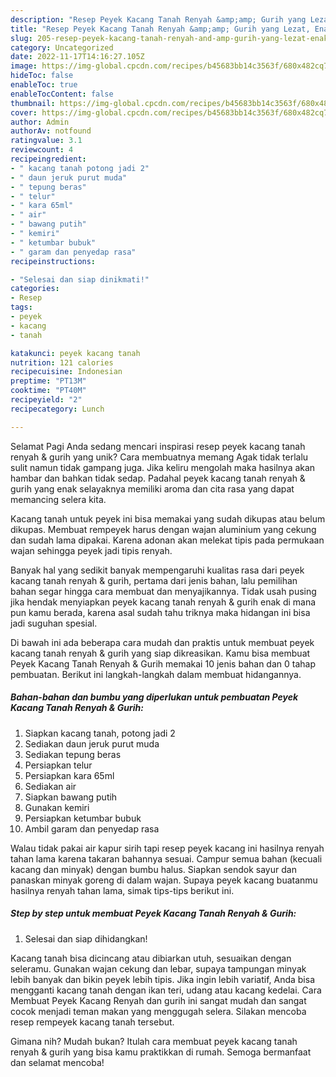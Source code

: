 ```yaml
---
description: "Resep Peyek Kacang Tanah Renyah &amp;amp; Gurih yang Lezat, Enak"
title: "Resep Peyek Kacang Tanah Renyah &amp;amp; Gurih yang Lezat, Enak"
slug: 205-resep-peyek-kacang-tanah-renyah-and-amp-gurih-yang-lezat-enak
category: Uncategorized
date: 2022-11-17T14:16:27.105Z
image: https://img-global.cpcdn.com/recipes/b45683bb14c3563f/680x482cq70/peyek-kacang-tanah-renyah-gurih-foto-resep-utama.jpg
hideToc: false
enableToc: true
enableTocContent: false
thumbnail: https://img-global.cpcdn.com/recipes/b45683bb14c3563f/680x482cq70/peyek-kacang-tanah-renyah-gurih-foto-resep-utama.jpg
cover: https://img-global.cpcdn.com/recipes/b45683bb14c3563f/680x482cq70/peyek-kacang-tanah-renyah-gurih-foto-resep-utama.jpg
author: Admin
authorAv: notfound
ratingvalue: 3.1
reviewcount: 4
recipeingredient:
- " kacang tanah potong jadi 2"
- " daun jeruk purut muda"
- " tepung beras"
- " telur"
- " kara 65ml"
- " air"
- " bawang putih"
- " kemiri"
- " ketumbar bubuk"
- " garam dan penyedap rasa"
recipeinstructions:

- "Selesai dan siap dinikmati!"
categories:
- Resep
tags:
- peyek
- kacang
- tanah

katakunci: peyek kacang tanah 
nutrition: 121 calories
recipecuisine: Indonesian
preptime: "PT13M"
cooktime: "PT40M"
recipeyield: "2"
recipecategory: Lunch

---
```



Selamat Pagi Anda sedang mencari inspirasi resep peyek kacang tanah renyah &amp; gurih yang unik? Cara membuatnya memang Agak tidak terlalu sulit namun tidak gampang juga. Jika keliru mengolah maka hasilnya akan hambar dan bahkan tidak sedap. Padahal peyek kacang tanah renyah &amp; gurih yang enak selayaknya memiliki aroma dan cita rasa yang dapat memancing selera kita.


Kacang tanah untuk peyek ini bisa memakai yang sudah dikupas atau belum dikupas. Membuat rempeyek harus dengan wajan aluminium yang cekung dan sudah lama dipakai. Karena adonan akan melekat tipis pada permukaan wajan sehingga peyek jadi tipis renyah.

Banyak hal yang sedikit banyak mempengaruhi kualitas rasa dari peyek kacang tanah renyah &amp; gurih, pertama dari jenis bahan, lalu pemilihan bahan segar hingga cara membuat dan menyajikannya. Tidak usah pusing jika hendak menyiapkan peyek kacang tanah renyah &amp; gurih enak di mana pun kamu berada, karena asal sudah tahu triknya maka hidangan ini bisa jadi suguhan spesial.


Di bawah ini ada beberapa cara mudah dan praktis untuk membuat peyek kacang tanah renyah &amp; gurih yang siap dikreasikan. Kamu bisa membuat Peyek Kacang Tanah Renyah &amp; Gurih memakai 10 jenis bahan dan 0 tahap pembuatan. Berikut ini langkah-langkah dalam membuat hidangannya.

<!--inarticleads1-->

##### Bahan-bahan dan bumbu yang diperlukan untuk pembuatan Peyek Kacang Tanah Renyah &amp; Gurih:

1. Siapkan  kacang tanah, potong jadi 2
1. Sediakan  daun jeruk purut muda
1. Sediakan  tepung beras
1. Persiapkan  telur
1. Persiapkan  kara 65ml
1. Sediakan  air
1. Siapkan  bawang putih
1. Gunakan  kemiri
1. Persiapkan  ketumbar bubuk
1. Ambil  garam dan penyedap rasa


Walau tidak pakai air kapur sirih tapi resep peyek kacang ini hasilnya renyah tahan lama karena takaran bahannya sesuai. Campur semua bahan (kecuali kacang dan minyak) dengan bumbu halus. Siapkan sendok sayur dan panaskan minyak goreng di dalam wajan. Supaya peyek kacang buatanmu hasilnya renyah tahan lama, simak tips-tips berikut ini. 

<!--inarticleads2-->

##### Step by step untuk membuat Peyek Kacang Tanah Renyah &amp; Gurih:


1. Selesai dan siap dihidangkan!

Kacang tanah bisa dicincang atau dibiarkan utuh, sesuaikan dengan seleramu. Gunakan wajan cekung dan lebar, supaya tampungan minyak lebih banyak dan bikin peyek lebih tipis. Jika ingin lebih variatif, Anda bisa mengganti kacang tanah dengan ikan teri, udang atau kacang kedelai. Cara Membuat Peyek Kacang Renyah dan gurih ini sangat mudah dan sangat cocok menjadi teman makan yang menggugah selera. Silakan mencoba resep rempeyek kacang tanah tersebut. 

Gimana nih? Mudah bukan? Itulah cara membuat peyek kacang tanah renyah &amp; gurih yang bisa kamu praktikkan di rumah. Semoga bermanfaat dan selamat mencoba!
